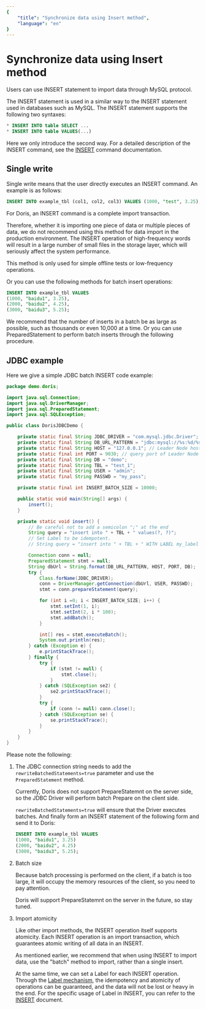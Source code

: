 ```yaml
---
{
    "title": "Synchronize data using Insert method",
    "language": "en"
}
---
```


<!-- 
Licensed to the Apache Software Foundation (ASF) under one
or more contributor license agreements.  See the NOTICE file
distributed with this work for additional information
regarding copyright ownership.  The ASF licenses this file
to you under the Apache License, Version 2.0 (the
"License"); you may not use this file except in compliance
with the License.  You may obtain a copy of the License at

  http://www.apache.org/licenses/LICENSE-2.0

Unless required by applicable law or agreed to in writing,
software distributed under the License is distributed on an
"AS IS" BASIS, WITHOUT WARRANTIES OR CONDITIONS OF ANY
KIND, either express or implied.  See the License for the
specific language governing permissions and limitations
under the License.
-->

# Synchronize data using Insert method

Users can use INSERT statement to import data through MySQL protocol.

The INSERT statement is used in a similar way to the INSERT statement used in databases such as MySQL. The INSERT statement supports the following two syntaxes:

```sql
* INSERT INTO table SELECT ...
* INSERT INTO table VALUES(...)
````

Here we only introduce the second way. For a detailed description of the INSERT command, see the [INSERT](../../../sql-manual/sql-reference/Data-Manipulation-Statements/Manipulation/INSERT.md) command documentation.

## Single write

Single write means that the user directly executes an INSERT command. An example is as follows:

```sql
INSERT INTO example_tbl (col1, col2, col3) VALUES (1000, "test", 3.25);
````

For Doris, an INSERT command is a complete import transaction.

Therefore, whether it is importing one piece of data or multiple pieces of data, we do not recommend using this method for data import in the production environment. The INSERT operation of high-frequency words will result in a large number of small files in the storage layer, which will seriously affect the system performance.

This method is only used for simple offline tests or low-frequency operations.

Or you can use the following methods for batch insert operations:

```sql
INSERT INTO example_tbl VALUES
(1000, "baidu1", 3.25),
(2000, "baidu2", 4.25),
(3000, "baidu3", 5.25);
````

We recommend that the number of inserts in a batch be as large as possible, such as thousands or even 10,000 at a time. Or you can use PreparedStatement to perform batch inserts through the following procedure.

## JDBC example

Here we give a simple JDBC batch INSERT code example:

````java
package demo.doris;

import java.sql.Connection;
import java.sql.DriverManager;
import java.sql.PreparedStatement;
import java.sql.SQLException;

public class DorisJDBCDemo {

    private static final String JDBC_DRIVER = "com.mysql.jdbc.Driver";
    private static final String DB_URL_PATTERN = "jdbc:mysql://%s:%d/%s?rewriteBatchedStatements=true";
    private static final String HOST = "127.0.0.1"; // Leader Node host
    private static final int PORT = 9030; // query port of Leader Node
    private static final String DB = "demo";
    private static final String TBL = "test_1";
    private static final String USER = "admin";
    private static final String PASSWD = "my_pass";

    private static final int INSERT_BATCH_SIZE = 10000;

    public static void main(String[] args) {
        insert();
    }

    private static void insert() {
        // Be careful not to add a semicolon ";" at the end
        String query = "insert into " + TBL + " values(?, ?)";
        // Set Label to be idempotent.
        // String query = "insert into " + TBL + " WITH LABEL my_label values(?, ?)";

        Connection conn = null;
        PreparedStatement stmt = null;
        String dbUrl = String.format(DB_URL_PATTERN, HOST, PORT, DB);
        try {
            Class.forName(JDBC_DRIVER);
            conn = DriverManager.getConnection(dbUrl, USER, PASSWD);
            stmt = conn.prepareStatement(query);

            for (int i =0; i < INSERT_BATCH_SIZE; i++) {
                stmt.setInt(1, i);
                stmt.setInt(2, i * 100);
                stmt.addBatch();
            }

            int[] res = stmt.executeBatch();
            System.out.println(res);
        } catch (Exception e) {
            e.printStackTrace();
        } finally {
            try {
                if (stmt != null) {
                    stmt.close();
                }
            } catch (SQLException se2) {
                se2.printStackTrace();
            }
            try {
                if (conn != null) conn.close();
            } catch (SQLException se) {
                se.printStackTrace();
            }
        }
    }
}
````

Please note the following:

1. The JDBC connection string needs to add the `rewriteBatchedStatements=true` parameter and use the `PreparedStatement` method.

   Currently, Doris does not support PrepareStatemnt on the server side, so the JDBC Driver will perform batch Prepare on the client side.

   `rewriteBatchedStatements=true` will ensure that the Driver executes batches. And finally form an INSERT statement of the following form and send it to Doris:

   ```sql
   INSERT INTO example_tbl VALUES
   (1000, "baidu1", 3.25)
   (2000, "baidu2", 4.25)
   (3000, "baidu3", 5.25);
   ````

2. Batch size

   Because batch processing is performed on the client, if a batch is too large, it will occupy the memory resources of the client, so you need to pay attention.

   Doris will support PrepareStatemnt on the server in the future, so stay tuned.

3. Import atomicity

   Like other import methods, the INSERT operation itself supports atomicity. Each INSERT operation is an import transaction, which guarantees atomic writing of all data in an INSERT.

   As mentioned earlier, we recommend that when using INSERT to import data, use the "batch" method to import, rather than a single insert.

   At the same time, we can set a Label for each INSERT operation. Through the [Label mechanism](./load-atomicity.md), the idempotency and atomicity of operations can be guaranteed, and the data will not be lost or heavy in the end. For the specific usage of Label in INSERT, you can refer to the [INSERT](../../../sql-manual/sql-reference/Data-Manipulation-Statements/Manipulation/INSERT.md) document.
